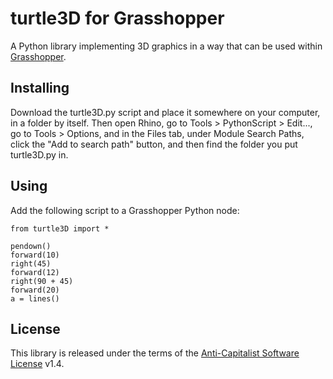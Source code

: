 # turtle3D for Grasshopper

A Python library implementing 3D graphics in a way that can be used within [Grasshopper](https://www.grasshopper3d.com/).

## Installing

Download the turtle3D.py script and place it somewhere on your computer, in a folder by itself.
Then open Rhino, go to Tools > PythonScript > Edit..., go to Tools > Options, and in the Files tab, under Module Search Paths, click the "Add to search path" button, and then find the folder you put turtle3D.py in.

## Using

Add the following script to a Grasshopper Python node:

```python2
from turtle3D import *

pendown()
forward(10)
right(45)
forward(12)
right(90 + 45)
forward(20)
a = lines()
```

## License

This library is released under the terms of the [Anti-Capitalist Software License](https://anticapitalist.software) v1.4.
